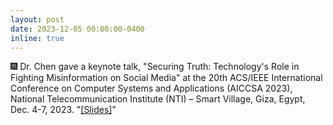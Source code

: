 ```yaml
---
layout: post
date: 2023-12-05 00:00:00-0400
inline: true
---
```


:fireworks: Dr. Chen gave a keynote talk, "Securing Truth: Technology's Role in Fighting Misinformation on Social Media" at the 20th ACS/IEEE International Conference on Computer Systems and Applications (AICCSA 2023), National Telecommunication Institute (NTI) – Smart Village, Giza, Egypt, Dec. 4-7, 2023. "<a href='https://drive.google.com/file/d/1XHI07q0E9nMj9RkkCLHlXNlhMO56sdo_/view?usp=sharing'>[Slides]</a>"
